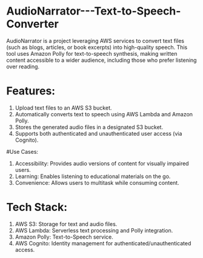 # AudioNarrator---Text-to-Speech-Converter
AudioNarrator is a project leveraging AWS services to convert text files (such as blogs, articles, or book excerpts) into high-quality speech. This tool uses Amazon Polly for text-to-speech synthesis, making written content accessible to a wider audience, including those who prefer listening over reading.

# Features:
1. Upload text files to an AWS S3 bucket.
2. Automatically converts text to speech using AWS Lambda and Amazon Polly.
3. Stores the generated audio files in a designated S3 bucket.
4. Supports both authenticated and unauthenticated user access (via Cognito).

#Use Cases:
1. Accessibility: Provides audio versions of content for visually impaired users.
2. Learning: Enables listening to educational materials on the go.
3. Convenience: Allows users to multitask while consuming content.

# Tech Stack:
1. AWS S3: Storage for text and audio files.
2. AWS Lambda: Serverless text processing and Polly integration.
3. Amazon Polly: Text-to-Speech service.
4. AWS Cognito: Identity management for authenticated/unauthenticated access.
